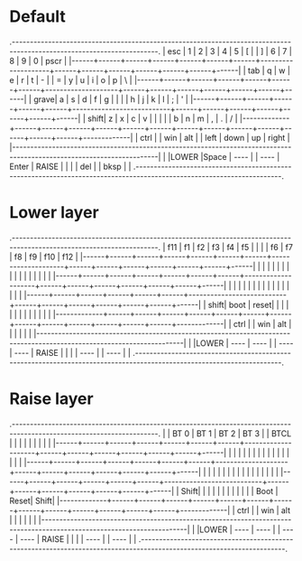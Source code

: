 # Default
.----------------------------------------------------------------------------------------------------------------------.
| esc  |   1  |   2  |   3  |   4  |   5  |  [   |                    |  ]   |   6  |   7  |   8  |   9  |   0  | pscr |
|------+------+------+------+------+------+------+--------------------+------+------+------+------+------+------+------|
| tab  |   q  |   w  |   e  |   r  |   t  |  -   |                    |  =   |   y  |   u  |   i  |   o  |   p  |  \   |
|------+------+------+------+------+------+------+--------------------+------+------+------+------+------+------+------|
| grave|   a  |   s  |   d  |   f  |   g  |      |                    |      |   h  |   j  |   k  |   l  |   ;  |  '   |
|------+------+------+------+------+------+---------------------------+------+------+------+------+------+------+------|
| shift|   z  |   x  |   c  |   v  |      |      |                    |      |   b  |   n  |   m  |   ,  |   .  |   /  |
|-------------+------+------+------+------+------+------+------+------+------+------+------+------+------+-------------|
| ctrl |      | win  | alt  |                                                              | left | down | up  | right |
|----------------------------------------------------------------------------------------------------------------------|
|                                  |LOWER |Space | ---- |      | ---- | Enter | RAISE |                                |
|                                                | del  |      | bksp |                                                |
.----------------------------------------------------------------------------------------------------------------------.

# Lower layer
.----------------------------------------------------------------------------------------------------------------------.
|  f11 |  f1  |  f2  |  f3  |  f4  |  f5  |      |                    |      |  f6  |  f7  |  f8  |  f9  |  f10 |  f12 |
|------+------+------+------+------+------+------+--------------------+------+------+------+------+------+------+------|
|      |      |      |      |      |      |      |                    |      |      |      |      |      |      |      |
|------+------+------+------+------+------+------+--------------------+------+------+------+------+------+------+------|
|      |      |      |      |      |      |      |                    |      |      |      |      |      |      |      |
|------+------+------+------+------+------+---------------------------+------+------+------+------+------+------+------|
| shift| boot | reset|      |      |      |      |                    |      |      |      |      |      |      |      |
|-------------+------+------+------+------+------+------+------+------+------+------+------+------+------+-------------|
| ctrl |      | win  | alt  |                                                              |      |      |      |      |
|----------------------------------------------------------------------------------------------------------------------|
|                                  |LOWER | ---- | ---- |      | ---- | ---- | RAISE |                                 |
|                                                | ---- |      | ---- |                                                |
.----------------------------------------------------------------------------------------------------------------------.


# Raise layer

.----------------------------------------------------------------------------------------------------------------------.
|      | BT 0 | BT 1 | BT 2 | BT 3 |      | BTCL |                    |      |      |      |      |      |      |      |
|------+------+------+------+------+------+------+--------------------+------+------+------+------+------+------+------|
|      |      |      |      |      |      |      |                    |      |      |      |      |      |      |      |
|------+------+------+------+------+------+------+--------------------+------+------+------+------+------+------+------|
|      |      |      |      |      |      |      |                    |      |      |      |      |      |      |      |
|------+------+------+------+------+------+---------------------------+------+------+------+------+------+------+------|
| Shift|      |      |      |      |      |      |                    |      |      |      |      | Boot | Reset| Shift|
|-------------+------+------+------+------+------+------+------+------+------+------+------+------+------+-------------|
| ctrl |      | win  | alt  |                                                              |      |      |      |      |
|----------------------------------------------------------------------------------------------------------------------|
|                                  |LOWER | ---- | ---- |      | ---- | ---- | RAISE |                                 |
|                                                | ---- |      | ---- |                                                |
.----------------------------------------------------------------------------------------------------------------------.

